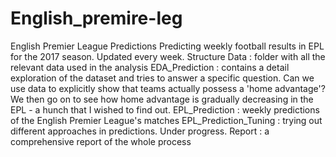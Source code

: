 # English_premire-leg
English Premier League Predictions Predicting weekly football results in EPL for the 2017 season. Updated every week.  Structure Data : folder with all the relevant data used in the analysis EDA_Prediction : contains a detail exploration of the dataset and tries to answer a specific question. Can we use data to explicitly show that teams actually possess a 'home advantage'? We then go on to see how home advantage is gradually decreasing in the EPL - a hunch that I wished to find out. EPL_Prediction : weekly predictions of the English Premier League's matches EPL_Prediction_Tuning : trying out different approaches in predictions. Under progress. Report : a comprehensive report of the whole process
